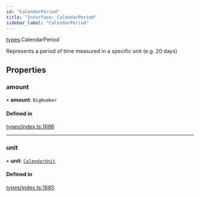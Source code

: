 ```yaml
---
id: "CalendarPeriod"
title: "Interface: CalendarPeriod"
sidebar_label: "CalendarPeriod"
---
```


[types](../../../modules/Types/Types.md).CalendarPeriod

Represents a period of time measured in a specific unit (e.g. 20 days)

## Properties

### amount

• **amount**: `BigNumber`

#### Defined in

[types/index.ts:1686](https://github.com/PolymeshAssociation/polymesh-sdk/blob/95f248df/src/types/index.ts#L1686)

___

### unit

• **unit**: [`CalendarUnit`](../../../enums/Types/CalendarUnit/CalendarUnit.md)

#### Defined in

[types/index.ts:1685](https://github.com/PolymeshAssociation/polymesh-sdk/blob/95f248df/src/types/index.ts#L1685)
